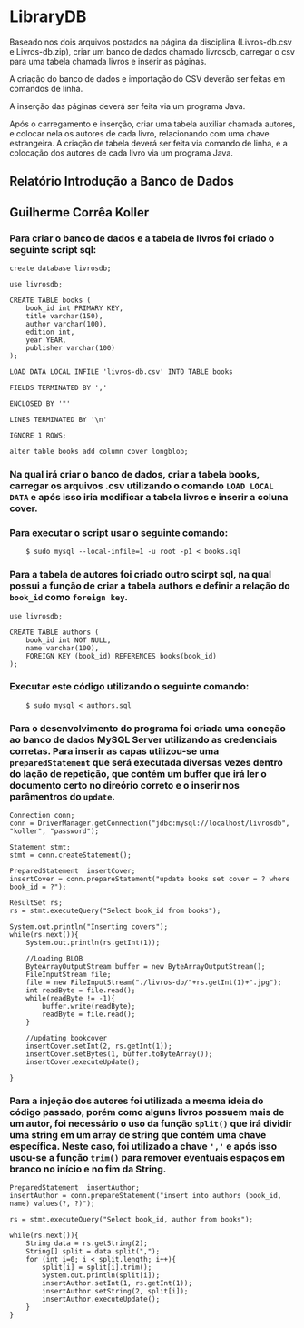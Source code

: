 # LibraryDB

Baseado nos dois arquivos postados na página da disciplina (Livros-db.csv e Livros-db.zip), criar um banco de dados chamado livrosdb, carregar o csv para uma tabela chamada livros e inserir as páginas.

A criação do banco de dados e importação do CSV deverão ser feitas em comandos de linha.

A inserção das páginas deverá ser feita via um programa Java.

Após o carregamento e inserção, criar uma tabela auxiliar chamada autores, e colocar nela os autores de cada livro, relacionando com uma chave estrangeira. A criação de tabela deverá ser feita via comando de linha, e a colocação dos autores de cada livro via um programa Java.

## Relatório Introdução a Banco de Dados
## Guilherme Corrêa Koller
### Para criar o banco de dados e a tabela de livros foi criado o seguinte script sql:

```code
create database livrosdb;

use livrosdb;

CREATE TABLE books (
	book_id int PRIMARY KEY, 
	title varchar(150), 
	author varchar(100),
	edition int,
	year YEAR,
	publisher varchar(100)
);

LOAD DATA LOCAL INFILE 'livros-db.csv' INTO TABLE books

FIELDS TERMINATED BY ','

ENCLOSED BY '"'

LINES TERMINATED BY '\n'

IGNORE 1 ROWS;

alter table books add column cover longblob;
```

### Na qual irá criar o banco de dados, criar a tabela books, carregar os arquivos .csv utilizando o comando `LOAD LOCAL DATA` e após isso iria modificar a tabela livros e inserir a coluna cover.

### Para executar o script usar o seguinte comando:
```terminal
	$ sudo mysql --local-infile=1 -u root -p1 < books.sql
```

### Para a tabela de autores foi criado outro scirpt sql, na qual possui a função de criar a tabela authors e definir a relação do `book_id` como `foreign key`.
```code
use livrosdb;

CREATE TABLE authors (
	book_id int NOT NULL,
	name varchar(100),
	FOREIGN KEY (book_id) REFERENCES books(book_id)
);
```
### Executar este código utilizando o seguinte comando:
```terminal
	$ sudo mysql < authors.sql
```

### Para o desenvolvimento do programa foi criada uma coneção ao banco de dados MySQL Server utilizando as credenciais corretas. Para inserir as capas utilizou-se uma `preparedStatement` que será executada diversas vezes dentro do lação de repetição, que contém um buffer que irá ler o documento certo no direório correto e o inserir nos parâmentros do `update`.

```code
Connection conn;
conn = DriverManager.getConnection("jdbc:mysql://localhost/livrosdb", "koller", "password");

Statement stmt;
stmt = conn.createStatement();

PreparedStatement  insertCover;
insertCover = conn.prepareStatement("update books set cover = ? where book_id = ?");

ResultSet rs;
rs = stmt.executeQuery("Select book_id from books");

System.out.println("Inserting covers");
while(rs.next()){
    System.out.println(rs.getInt(1));
    
    //Loading BLOB
    ByteArrayOutputStream buffer = new ByteArrayOutputStream();
    FileInputStream file;
    file = new FileInputStream("./livros-db/"+rs.getInt(1)+".jpg");
    int readByte = file.read();
    while(readByte != -1){
        buffer.write(readByte);
        readByte = file.read();
    }
    
    //updating bookcover
    insertCover.setInt(2, rs.getInt(1));
    insertCover.setBytes(1, buffer.toByteArray());
    insertCover.executeUpdate();
    
}
```
### Para a injeção dos autores foi utilizada a mesma ideia do código passado, porém como alguns livros possuem mais de um autor, foi necessário o uso da função `split()` que irá dividir uma string em um array de string que contém uma chave específica. Neste caso, foi utilizado a chave `','` e após isso usou-se a função `trim()` para remover eventuais espaços em branco no início e no fim da String.
```code
PreparedStatement  insertAuthor;
insertAuthor = conn.prepareStatement("insert into authors (book_id, name) values(?, ?)");

rs = stmt.executeQuery("Select book_id, author from books");

while(rs.next()){                
    String data = rs.getString(2);
    String[] split = data.split(",");
    for (int i=0; i < split.length; i++){
        split[i] = split[i].trim();
        System.out.println(split[i]);
        insertAuthor.setInt(1, rs.getInt(1));
        insertAuthor.setString(2, split[i]);
        insertAuthor.executeUpdate();
    }    
}
```